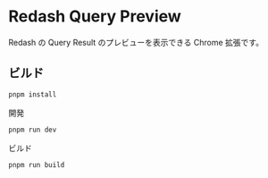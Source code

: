 # Redash Query Preview

Redash の Query Result のプレビューを表示できる Chrome 拡張です。

## ビルド

```bash
pnpm install
```

開発

```bash
pnpm run dev
```

ビルド

```bash
pnpm run build
```
